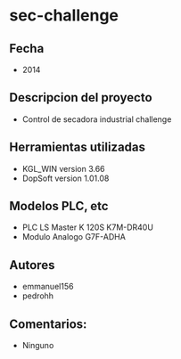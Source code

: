 # sec-challenge
## Fecha
* 2014

## Descripcion del proyecto
* Control de secadora industrial challenge

## Herramientas utilizadas
* KGL_WIN version 3.66
* DopSoft version 1.01.08

## Modelos PLC, etc
* PLC LS Master K 120S K7M-DR40U
* Modulo Analogo G7F-ADHA

## Autores
* emmanuel156
* pedrohh

## Comentarios:
* Ninguno

